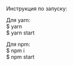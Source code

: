 Инструкция по запуску:

Для yarn:<br>
$ yarn<br>
$ yarn start<br>
  
Для npm:<br>
$ npm i<br>
$ npm start<br>
